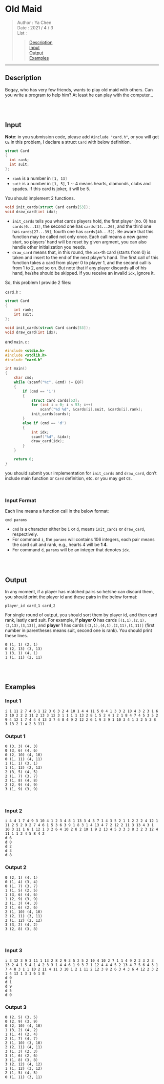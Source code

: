 # Old Maid

> Author : Ya Chen<br>
> Date : 2021 / 4 / 3<br>
> List :
>
> > <a href = "#description">Description</a><br><a href = "#input">Input</a><br><a href = "#output">Output</a><br><a href = "#examples">Examples</a>

---

<div id = "description">

## Description

Bogay, who has very few friends, wants to play old maid with others. Can you write a program to help him? At least he can play with the computer…

</div>
<br>
<br>
<div id = "input">

## Input

<b>Note:</b> in you submission code, please add `#include "card.h"`, or you will get `CE`
in this problem, I declare a struct `Card` with below definition.

```c
struct Card
{
  int rank;
  int suit;
};
```

- `rank` is a number in `[1, 13]`
- `suit` is a number in `[1, 5]`, 1 ∼ 4 means hearts, diamonds, clubs and spades. If this card is joker, it will be 5.

You should implement 2 functions.

```c
void init_cards(struct Card cards[53]);
void draw_card(int idx);
```

- `init_cards` tells you what cards players hold, the first player (no. 0) has `cards[0...13]`, the second one has `cards[14...26]`, and the third one has `cards[27...39]`, fourth one has `cards[40...52]`. Be aware that this function may be called not only once. Each call means a new game start, so players’ hand will be reset by given argment, you can also handle other initialization you needs.
- `draw_card` means that, in this round, the `idx`-th card (starts from 0) is taken and insert to the end of the next player’s hand. The first call of this function takes a card from player 0 to player 1, and the second call is from 1 to 2, and so on. But note that if any player discards all of his hand, he/she should be skipped. If you receive an invalid `idx`, ignore it.

So, this problem I provide 2 files:

`card.h` :

```c
struct Card
{
    int rank;
    int suit;
};

void init_cards(struct Card cards[53]);
void draw_card(int idx);
```

and `main.c` :

```c
#include <stdio.h>
#include <stdlib.h>
#include "card.h"

int main()
{
    char cmd;
    while (scanf("%c", &cmd) != EOF)
    {
        if (cmd == 'i')
        {
            struct Card cards[53];
            for (int i = 0; i < 53; i++)
                scanf("%d %d", &cards[i].suit, &cards[i].rank);
            init_cards(cards);
        }
        else if (cmd == 'd')
        {
            int idx;
            scanf("%d", &idx);
            draw_card(idx);
        }
    }

    return 0;
}
```

you should submit your implementation for `init_cards` and `draw_card`, don’t include main function or `Card` definition, etc. or you may get `CE`.

<br>

### Input Format

Each line means a function call in the below format:

```
cmd params
```

- `cmd` is a character either be `i` or `d`, means `init_cards` or `draw_card`, respectively.
- For command `i`, the `params` will contains 106 integers, each pair means the card suit and rank, e.g., hearts 4 will be <b>1 4</b>.
- For command `d`, `params` will be an integer that denotes `idx`.

</div>
<br>
<br>
<div id = "output">

## Output

In any moment, if a player has matched pairs so he/she can discard them, you should print the player id and these pairs in the below format:

```
player_id card_1 card_2
```

For single round of output, you should sort them by player id, and then card rank, lastly card suit.
For example, if <b>player 0</b> has cards `[(1,1),(2,1),(2,13),(3,13)]`, and <b>player 1</b> has cards `[(3,1),(4,1),(2,11),(1,11)]` (first number in parentheses means suit, second one is rank). You should print these lines.

```
0 (1, 1) (2, 1)
0 (2, 13) (3, 13)
1 (3, 1) (4, 1)
1 (1, 11) (2, 11)
```

</div>
<br>
<br>
<div id = "examples">

## Examples

### Input 1

```
i 1 11 2 7 4 6 1 12 3 6 3 2 4 10 1 4 4 11 5 0 4 1 3 3 2 10 4 3 2 3 1 6 3 10 2 2 2 11 2 13 3 12 3 1 1 1 1 13 2 8 1 5 2 4 1 2 1 8 4 7 4 5 3 5 2 9 4 12 1 7 4 4 4 13 3 7 4 8 4 9 2 12 2 6 1 9 3 9 1 10 3 4 1 3 2 5 3 8 3 13 2 1 4 2 3 111
```

### Output 1

```
0 (3, 3) (4, 3)
0 (3, 6) (4, 6)
0 (2, 10) (4, 10)
0 (1, 11) (4, 11)
1 (1, 1) (3, 1)
1 (1, 13) (2, 13)
2 (3, 5) (4, 5)
2 (1, 7) (3, 7)
2 (1, 8) (4, 8)
2 (2, 9) (4, 9)
3 (1, 9) (3, 9)
```

<br>

### Input 2

```
i 4 4 1 7 4 9 3 10 4 1 2 3 4 8 1 13 3 4 3 7 1 4 3 5 2 1 1 2 2 2 4 12 1 11 2 5 2 9 2 7 4 6 1 5 3 6 3 9 1 8 3 1 4 13 4 7 2 12 2 11 3 13 4 3 1 10 3 11 1 6 1 12 1 3 2 6 4 10 2 8 2 10 1 9 2 13 4 5 3 3 3 8 3 2 3 12 4 11 1 1 2 4 5 8 4 2
d 6
d 0
d 2
d 3
d 8
```

### Output 2

```
0 (2, 1) (4, 1)
0 (1, 4) (3, 4)
0 (1, 7) (3, 7)
1 (1, 5) (2, 5)
1 (3, 6) (4, 6)
1 (2, 9) (3, 9)
2 (1, 3) (4, 3)
2 (1, 6) (2, 6)
2 (1, 10) (4, 10)
2 (2, 11) (3, 11)
2 (1, 12) (2, 12)
3 (3, 2) (4, 2)
3 (2, 8) (3, 8)
```

<br>

### Input 3

```
i 3 12 3 9 3 11 1 13 2 8 2 9 3 5 2 5 2 10 4 10 2 7 1 1 4 9 2 2 3 2 3 13 2 4 1 5 4 1 4 2 3 3 1 4 4 6 1 9 3 7 1 12 4 4 4 5 2 13 4 7 5 6 4 3 1 7 4 8 3 1 1 10 2 11 4 11 3 10 1 2 1 11 2 12 3 8 2 6 3 4 3 6 4 12 2 3 2 1 4 13 1 3 1 6 1 8
d 0
d 1
d 9
d 5
d 0
```

### Output 3

```
0 (2, 5) (3, 5)
0 (2, 9) (3, 9)
0 (2, 10) (4, 10)
1 (3, 2) (4, 2)
1 (1, 4) (2, 4)
2 (1, 7) (4, 7)
2 (1, 10) (3, 10)
2 (2, 11) (4, 11)
3 (1, 3) (2, 3)
3 (1, 6) (2, 6)
3 (1, 8) (3, 8)
3 (2, 12) (4, 12)
1 (1, 12) (3, 12)
2 (1, 5) (4, 5)
0 (1, 11) (3, 11)
```

</div>
